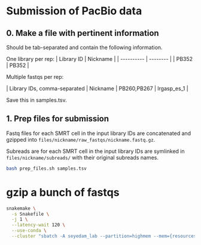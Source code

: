 # Submission of PacBio data

## 0. Make a file with pertinent information

Should be tab-separated and contain the following information.

One library per rep:
| Library ID | Nickname |
| ---------- | -------- |
| PB352 | PB352 |

Multiple fastqs per rep:


| Library IDs, comma-separated | Nickname |
PB260,PB267 | lrgasp_es_1 |

Save this in samples.tsv.

## 1. Prep files for submission

Fastq files for each SMRT cell in the input library IDs are concatenated and gzipped into `files/nickname/raw_fastqs/nickname.fastq.gz`.

Subreads are for each SMRT cell in the input library IDs are symlinked in `files/nickname/subreads/` with their original subreads names.

```bash
bash prep_files.sh samples.tsv
```

# gzip a bunch of fastqs
```bash
snakemake \
  -s Snakefile \
  -j 1 \
  --latency-wait 120 \
  --use-conda \
  --cluster "sbatch -A seyedam_lab --partition=highmem --mem={resources.mem_gb}GB -c {resources.threads} --mail-user=freese@uci.edu --mail-type=START,END,FAIL --time=72:00:00" -n
  ```
